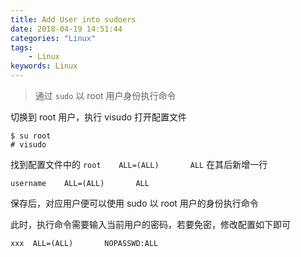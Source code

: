 ```yaml
---
title: Add User into sudoers
date: 2018-04-19 14:51:44
categories: "Linux"
tags:
    - Linux
keywords: Linux
---
```


> 通过 `sudo` 以 root 用户身份执行命令

切换到 root 用户，执行 visudo 打开配置文件

```
$ su root
# visudo
```

找到配置文件中的 `root    ALL=(ALL)       ALL` 在其后新增一行

```
username    ALL=(ALL)       ALL
```

保存后，对应用户便可以使用 sudo 以 root 用户的身份执行命令

此时，执行命令需要输入当前用户的密码，若要免密，修改配置如下即可

```
xxx  ALL=(ALL)       NOPASSWD:ALL
```


